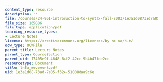 ```yaml
---
content_type: resource
description: ''
file: /courses/24-951-introduction-to-syntax-fall-2003/1e3a1d0873ad7a05f32451088daa9c6e_ln5a_movement.pdf
file_size: 165886
file_type: application/pdf
learning_resource_types:
- Lecture Notes
license: https://creativecommons.org/licenses/by-nc-sa/4.0/
ocw_type: OCWFile
parent_title: Lecture Notes
parent_type: CourseSection
parent_uid: 17405e9f-4648-84f2-42cc-9b4b47fce2cc
resourcetype: Document
title: ln5a_movement.pdf
uid: 1e3a1d08-73ad-7a05-f324-51088daa9c6e
---
```

